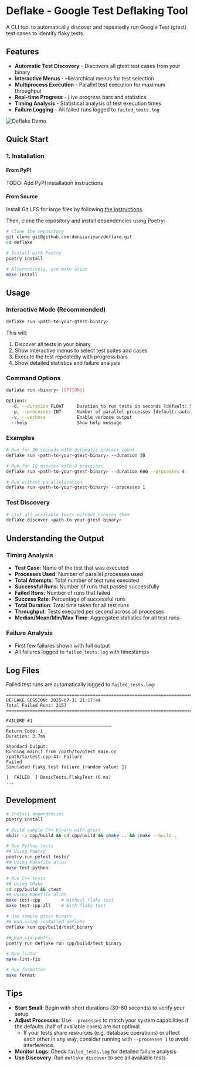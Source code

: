 # Deflake - Google Test Deflaking Tool

A CLI tool to automatically discover and repeatedly run Google Test (gtest) test cases to identify flaky tests.

## Features

- **Automatic Test Discovery** - Discovers all gtest test cases from your binary
- **Interactive Menus** - Hierarchical menus for test selection
- **Multiprocess Execution** - Parallel test execution for maximum throughput
- **Real-time Progress** - Live progress bars and statistics
- **Timing Analysis** - Statistical analysis of test execution times
- **Failure Logging** - All failed runs logged to `failed_tests.log`

![Deflake Demo](static/deflake.gif)

## Quick Start

### 1. Installation

#### From PyPI

TODO: Add PyPI installation instructions

#### From Source

Install Git LFS for large files by following [the instructions](https://docs.github.com/en/repositories/working-with-files/managing-large-files/installing-git-large-file-storage).

Then, clone the repository and install dependencies using Poetry:

```bash
# Clone the repository
git clone git@github.com:denizariyan/deflake.git
cd deflake

# Install with Poetry
poetry install

# Alternatively, use make alias
make install
```

## Usage

### Interactive Mode (Recommended)

```bash
deflake run <path-to-your-gtest-binary>
```

This will:

1. Discover all tests in your binary
2. Show interactive menus to select test suites and cases
3. Execute the test repeatedly with progress bars
4. Show detailed statistics and failure analysis

### Command Options

```bash
deflake run <binary> [OPTIONS]

Options:
  -d, --duration FLOAT     Duration to run tests in seconds [default: 5.0]
  -p, --processes INT      Number of parallel processes [default: auto]
  -v, --verbose            Enable verbose output
  --help                   Show help message
```

### Examples

```bash
# Run for 30 seconds with automatic process count
deflake run <path-to-your-gtest-binary> --duration 30

# Run for 10 minutes with 4 processes
deflake run <path-to-your-gtest-binary> --duration 600 --processes 4

# Run without parallelisation
deflake run <path-to-your-gtest-binary> --processes 1
```

### Test Discovery

```bash
# List all available tests without running them
deflake discover <path-to-your-gtest-binary>
```

## Understanding the Output

### Timing Analysis

- **Test Case**: Name of the test that was executed
- **Processes Used**: Number of parallel processes used
- **Total Attempts**: Total number of test runs executed
- **Successful Runs**: Number of runs that passed successfully
- **Failed Runs**: Number of runs that failed
- **Success Rate**: Percentage of successful runs
- **Total Duration**: Total time taken for all test runs
- **Throughput**: Tests executed per second across all processes
- **Median/Mean/Min/Max Time**: Aggregated statistics for all test runs

### Failure Analysis

- First few failures shown with full output
- All failures logged to `failed_tests.log` with timestamps

## Log Files

Failed test runs are automatically logged to `failed_tests.log`:

```
================================================================================
DEFLAKE SESSION: 2025-07-31 21:17:44
Total Failed Runs: 3157
================================================================================

FAILURE #1
————————————————————————————————————————
Return Code: 1
Duration: 3.7ms

Standard Output:
Running main() from /path/to/gtest_main.cc
/path/to/test.cpp:41: Failure
Failed
Simulated flaky test failure (random value: 1)

[  FAILED  ] BasicTests.FlakyTest (0 ms)
...
```

## Development

```bash
# Install dependencies
poetry install

# Build sample C++ binary with gtest
mkdir -p cpp/build && cd cpp/build && cmake .. && cmake --build .

# Run Python tests
## Using Poetry
poetry run pytest tests/
## Using Makefile alias
make test-python

# Run C++ tests
## Using CMake
cd cpp/build && ctest
## Using Makefile alias
make test-cpp        # Without flaky test
make test-cpp-all    # With flaky test

# Use sample gtest binary
## Run using installed deflake
deflake run cpp/build/test_binary

## Run via poetry
poetry run deflake run cpp/build/test_binary

# Run linter
make lint-fix

# Run formatter
make format
```

## Tips

- **Start Small**: Begin with short durations (30-60 seconds) to verify your setup
- **Adjust Processes**: Use `--processes` to match your system capabilities if the defaults (half of available cores) are not optimal.
  - If your tests share resources (e.g. database operations) or affect each other in any way, consider running with `--processes 1` to avoid interference.
- **Monitor Logs**: Check `failed_tests.log` for detailed failure analysis
- **Use Discovery**: Run `deflake discover` to see all available tests
